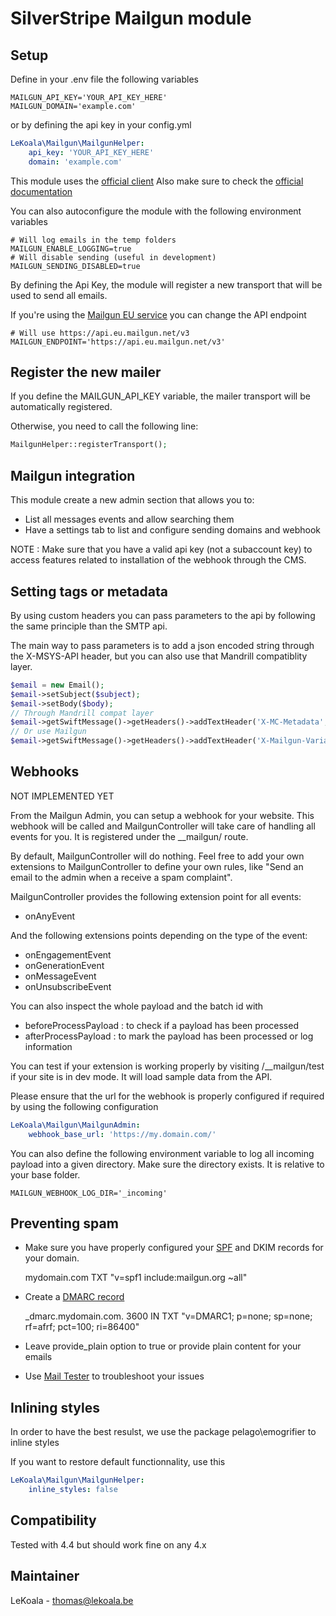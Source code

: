 # SilverStripe Mailgun module

## Setup

Define in your .env file the following variables

	MAILGUN_API_KEY='YOUR_API_KEY_HERE'
	MAILGUN_DOMAIN='example.com'

or by defining the api key in your config.yml

```yaml
LeKoala\Mailgun\MailgunHelper:
    api_key: 'YOUR_API_KEY_HERE'
    domain: 'example.com'
```

This module uses the [official client](https://github.com/mailgun/mailgun-php)
Also make sure to check the [official documentation](https://documentation.mailgun.com/en/latest/index.html)

You can also autoconfigure the module with the following environment variables

    # Will log emails in the temp folders
    MAILGUN_ENABLE_LOGGING=true
    # Will disable sending (useful in development)
	MAILGUN_SENDING_DISABLED=true

By defining the Api Key, the module will register a new transport that will be used to send all emails.

If you're using the [Mailgun EU service](https://documentation.mailgun.com/en/latest/api-intro.html#base-url) you can change the API endpoint

    # Will use https://api.eu.mailgun.net/v3
    MAILGUN_ENDPOINT='https://api.eu.mailgun.net/v3'

## Register the new mailer

If you define the MAILGUN_API_KEY variable, the mailer transport will be automatically registered.

Otherwise, you need to call the following line:

```php
MailgunHelper::registerTransport();
```

## Mailgun integration

This module create a new admin section that allows you to:

- List all messages events and allow searching them
- Have a settings tab to list and configure sending domains and webhook

NOTE : Make sure that you have a valid api key (not a subaccount key) to access
features related to installation of the webhook through the CMS.

## Setting tags or metadata

By using custom headers you can pass parameters to the api by following the
same principle than the SMTP api.

The main way to pass parameters is to add a json encoded string through the
X-MSYS-API header, but you can also use that Mandrill compatiblity layer.

```php
$email = new Email();
$email->setSubject($subject);
$email->setBody($body);
// Through Mandrill compat layer
$email->getSwiftMessage()->getHeaders()->addTextHeader('X-MC-Metadata', json_encode(['FIRST_NAME' => 'Jon Smith']));
// Or use Mailgun
$email->getSwiftMessage()->getHeaders()->addTextHeader('X-Mailgun-Variables', json_encode(['FIRST_NAME' => 'Jon Smith']));
```

## Webhooks

NOT IMPLEMENTED YET

From the Mailgun Admin, you can setup a webhook for your website. This webhook
will be called and MailgunController will take care of handling all events
for you. It is registered under the __mailgun/ route.

By default, MailgunController will do nothing. Feel free to add your own
extensions to MailgunController to define your own rules, like "Send an
email to the admin when a receive a spam complaint".

MailgunController provides the following extension point for all events:
- onAnyEvent

And the following extensions points depending on the type of the event:
- onEngagementEvent
- onGenerationEvent
- onMessageEvent
- onUnsubscribeEvent

You can also inspect the whole payload and the batch id with
- beforeProcessPayload : to check if a payload has been processed
- afterProcessPayload : to mark the payload has been processed or log information

You can test if your extension is working properly by visiting /__mailgun/test
if your site is in dev mode. It will load sample data from the API.

Please ensure that the url for the webhook is properly configured if required
by using the following configuration

```yaml
LeKoala\Mailgun\MailgunAdmin:
    webhook_base_url: 'https://my.domain.com/'
```

You can also define the following environment variable to log all incoming payload into a given
directory. Make sure the directory exists. It is relative to your base folder.

    MAILGUN_WEBHOOK_LOG_DIR='_incoming'

## Preventing spam

- Make sure you have properly configured your [SPF](https://mxtoolbox.com/SPFRecordGenerator.aspx) and DKIM records for your domain.

    mydomain.com   TXT   "v=spf1 include:mailgun.org ~all"

- Create a [DMARC record](https://www.unlocktheinbox.com/dmarcwizard/)

    _dmarc.mydomain.com. 3600 IN TXT "v=DMARC1; p=none; sp=none; rf=afrf; pct=100; ri=86400"

- Leave provide_plain option to true or provide plain content for your emails
- Use [Mail Tester](http://www.mail-tester.com/) to troubleshoot your issues

## Inlining styles

In order to have the best resulst, we use the package pelago\emogrifier to inline styles

If you want to restore default functionnality, use this
```yaml
LeKoala\Mailgun\MailgunHelper:
    inline_styles: false
```

## Compatibility
Tested with 4.4 but should work fine on any 4.x

## Maintainer
LeKoala - thomas@lekoala.be

